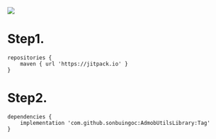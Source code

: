 [![](https://jitpack.io/v/sonbuingoc/AdmobUtilsLibrary.svg)](https://jitpack.io/#sonbuingoc/AdmobUtilsLibrary)


# Step1. 
```
repositories {
	maven { url 'https://jitpack.io' }
}
```

  

# Step2.
```
dependencies {
	implementation 'com.github.sonbuingoc:AdmobUtilsLibrary:Tag'
}
```
